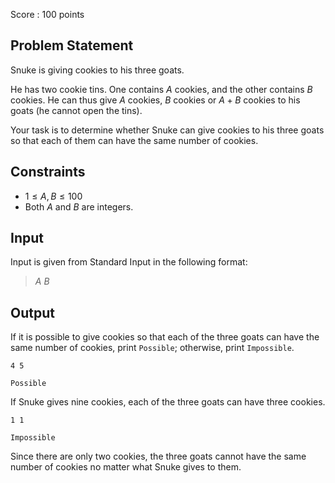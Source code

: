 Score : $100$ points

## Problem Statement

Snuke is giving cookies to his three goats.

He has two cookie tins. One contains $A$ cookies, and the other contains $B$ cookies. He can thus give $A$ cookies, $B$ cookies or $A+B$ cookies to his goats (he cannot open the tins).

Your task is to determine whether Snuke can give cookies to his three goats so that each of them can have the same number of cookies.

## Constraints

- $1 \leq A,B \leq 100$
- Both $A$ and $B$ are integers.

## Input

Input is given from Standard Input in the following format:

> $A$ $B$

## Output

If it is possible to give cookies so that each of the three goats can have the same number of cookies, print `Possible`; otherwise, print `Impossible`.

```input1
4 5
```

```output1
Possible
```

If Snuke gives nine cookies, each of the three goats can have three cookies.

```input2
1 1
```

```output2
Impossible
```

Since there are only two cookies, the three goats cannot have the same number of cookies no matter what Snuke gives to them.